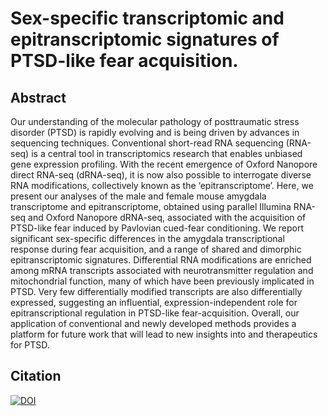 # Sex-specific transcriptomic and epitranscriptomic signatures of PTSD-like fear acquisition.

## Abstract

Our understanding of the molecular pathology of posttraumatic stress disorder (PTSD) is rapidly evolving and is being driven by advances in sequencing techniques. Conventional short-read RNA sequencing (RNA-seq) is a central tool in transcriptomics research that enables unbiased gene expression profiling. With the recent emergence of Oxford Nanopore direct RNA-seq (dRNA-seq), it is now also possible to interrogate diverse RNA modifications, collectively known as the ‘epitranscriptome’. Here, we present our analyses of the male and female mouse amygdala transcriptome and epitranscriptome, obtained using parallel Illumina RNA-seq and Oxford Nanopore dRNA-seq, associated with the acquisition of PTSD-like fear induced by Pavlovian cued-fear conditioning. We report significant sex-specific differences in the amygdala transcriptional response during fear acquisition, and a range of shared and dimorphic epitranscriptomic signatures. Differential RNA modifications are enriched among mRNA transcripts associated with neurotransmitter regulation and mitochondrial function, many of which have been previously implicated in PTSD. Very few differentially modified transcripts are also differentially expressed, suggesting an influential, expression-independent role for epitranscriptional regulation in PTSD-like fear-acquisition. Overall, our application of conventional and newly developed methods provides a platform for future work that will lead to new insights into and therapeutics for PTSD.

## Citation

[![DOI](https://zenodo.org/badge/508541223.svg)](https://zenodo.org/badge/latestdoi/508541223)

